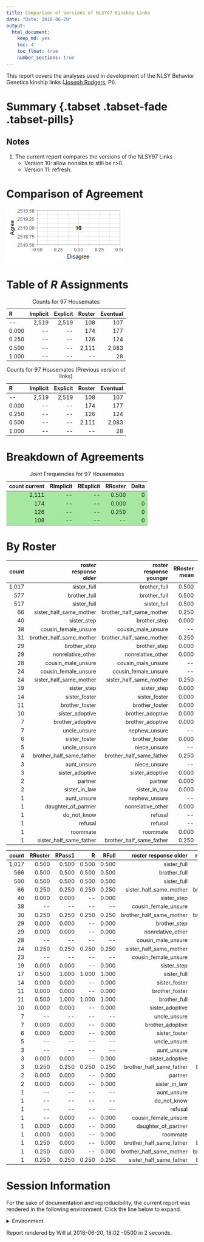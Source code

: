 ```yaml
---
title: Comparison of Versions of NLSY97 Kinship Links
date: "Date: 2018-06-20"
output:
  html_document:
    keep_md: yes
    toc: 4
    toc_float: true
    number_sections: true
---
```


This report covers the analyses used in development of the NLSY Behavior Genetics kinship links ([Joseph Rodgers](https://www.vanderbilt.edu/psychological_sciences/bio/joe-rodgers), PI).

<!--  Set the working directory to the repository's base directory; this assumes the report is nested inside of two directories.-->


<!-- Set the report-wide options, and point to the external code file. -->


<!-- Load 'sourced' R files.  Suppress the output when loading sources. -->


<!-- Load packages, or at least verify they're available on the local machine.  Suppress the output when loading packages. -->


<!-- Load any global functions and variables declared in the R file.  Suppress the output. -->


<!-- Declare any global functions specific to a Rmd output.  Suppress the output. -->


<!-- Load the datasets.   -->


<!-- Tweak the datasets.   -->


# Summary {.tabset .tabset-fade .tabset-pills}

## Notes
1. The current report compares the versions of the NLSY97 Links
    * Version 10: allow nonsibs to still be r>0.
    * Version 11: refresh.

# Comparison of Agreement
![](figure-png/graph-roc-1.png)<!-- -->

# Table of *R* Assignments
<table class="table table-striped table-hover table-condensed table-responsive" style="width: auto !important; ">
<caption>Counts for 97 Housemates</caption>
 <thead>
  <tr>
   <th style="text-align:left;"> R </th>
   <th style="text-align:right;"> Implicit </th>
   <th style="text-align:right;"> Explicit </th>
   <th style="text-align:right;"> Roster </th>
   <th style="text-align:right;"> Eventual </th>
  </tr>
 </thead>
<tbody>
  <tr>
   <td style="text-align:left;"> -- </td>
   <td style="text-align:right;"> 2,519 </td>
   <td style="text-align:right;"> 2,519 </td>
   <td style="text-align:right;"> 108 </td>
   <td style="text-align:right;"> 107 </td>
  </tr>
  <tr>
   <td style="text-align:left;"> 0.000 </td>
   <td style="text-align:right;"> -- </td>
   <td style="text-align:right;"> -- </td>
   <td style="text-align:right;"> 174 </td>
   <td style="text-align:right;"> 177 </td>
  </tr>
  <tr>
   <td style="text-align:left;"> 0.250 </td>
   <td style="text-align:right;"> -- </td>
   <td style="text-align:right;"> -- </td>
   <td style="text-align:right;"> 126 </td>
   <td style="text-align:right;"> 124 </td>
  </tr>
  <tr>
   <td style="text-align:left;"> 0.500 </td>
   <td style="text-align:right;"> -- </td>
   <td style="text-align:right;"> -- </td>
   <td style="text-align:right;"> 2,111 </td>
   <td style="text-align:right;"> 2,083 </td>
  </tr>
  <tr>
   <td style="text-align:left;"> 1.000 </td>
   <td style="text-align:right;"> -- </td>
   <td style="text-align:right;"> -- </td>
   <td style="text-align:right;"> -- </td>
   <td style="text-align:right;"> 28 </td>
  </tr>
</tbody>
</table>

<table class="table table-striped table-hover table-condensed table-responsive" style="width: auto !important; ">
<caption>Counts for 97 Housemates (Previous version of links)</caption>
 <thead>
  <tr>
   <th style="text-align:left;"> R </th>
   <th style="text-align:right;"> Implicit </th>
   <th style="text-align:right;"> Explicit </th>
   <th style="text-align:right;"> Roster </th>
   <th style="text-align:right;"> Eventual </th>
  </tr>
 </thead>
<tbody>
  <tr>
   <td style="text-align:left;"> -- </td>
   <td style="text-align:right;"> 2,519 </td>
   <td style="text-align:right;"> 2,519 </td>
   <td style="text-align:right;"> 108 </td>
   <td style="text-align:right;"> 107 </td>
  </tr>
  <tr>
   <td style="text-align:left;"> 0.000 </td>
   <td style="text-align:right;"> -- </td>
   <td style="text-align:right;"> -- </td>
   <td style="text-align:right;"> 174 </td>
   <td style="text-align:right;"> 177 </td>
  </tr>
  <tr>
   <td style="text-align:left;"> 0.250 </td>
   <td style="text-align:right;"> -- </td>
   <td style="text-align:right;"> -- </td>
   <td style="text-align:right;"> 126 </td>
   <td style="text-align:right;"> 124 </td>
  </tr>
  <tr>
   <td style="text-align:left;"> 0.500 </td>
   <td style="text-align:right;"> -- </td>
   <td style="text-align:right;"> -- </td>
   <td style="text-align:right;"> 2,111 </td>
   <td style="text-align:right;"> 2,083 </td>
  </tr>
  <tr>
   <td style="text-align:left;"> 1.000 </td>
   <td style="text-align:right;"> -- </td>
   <td style="text-align:right;"> -- </td>
   <td style="text-align:right;"> -- </td>
   <td style="text-align:right;"> 28 </td>
  </tr>
</tbody>
</table>

# Breakdown of Agreements 
<table class="table table-striped table-hover table-condensed table-responsive" style="width: auto !important; ">
<caption>Joint Frequencies for 97 Housemates</caption>
 <thead>
  <tr>
   <th style="text-align:right;"> count current </th>
   <th style="text-align:right;"> RImplicit </th>
   <th style="text-align:right;"> RExplicit </th>
   <th style="text-align:right;"> RRoster </th>
   <th style="text-align:right;"> Delta </th>
  </tr>
 </thead>
<tbody>
  <tr>
   <td style="text-align:right;background-color: #a6e8a1;"> 2,111 </td>
   <td style="text-align:right;background-color: #a6e8a1;"> -- </td>
   <td style="text-align:right;background-color: #a6e8a1;"> -- </td>
   <td style="text-align:right;background-color: #a6e8a1;"> 0.500 </td>
   <td style="text-align:right;background-color: #a6e8a1;"> 0 </td>
  </tr>
  <tr>
   <td style="text-align:right;background-color: #a6e8a1;"> 174 </td>
   <td style="text-align:right;background-color: #a6e8a1;"> -- </td>
   <td style="text-align:right;background-color: #a6e8a1;"> -- </td>
   <td style="text-align:right;background-color: #a6e8a1;"> 0.000 </td>
   <td style="text-align:right;background-color: #a6e8a1;"> 0 </td>
  </tr>
  <tr>
   <td style="text-align:right;background-color: #a6e8a1;"> 126 </td>
   <td style="text-align:right;background-color: #a6e8a1;"> -- </td>
   <td style="text-align:right;background-color: #a6e8a1;"> -- </td>
   <td style="text-align:right;background-color: #a6e8a1;"> 0.250 </td>
   <td style="text-align:right;background-color: #a6e8a1;"> 0 </td>
  </tr>
  <tr>
   <td style="text-align:right;background-color: #a6e8a1;"> 108 </td>
   <td style="text-align:right;background-color: #a6e8a1;"> -- </td>
   <td style="text-align:right;background-color: #a6e8a1;"> -- </td>
   <td style="text-align:right;background-color: #a6e8a1;"> -- </td>
   <td style="text-align:right;background-color: #a6e8a1;"> 0 </td>
  </tr>
</tbody>
</table>

# By Roster 

| count| roster<br/>response<br/>older| roster<br/>response<br/>younger| RRoster<br/>mean| RPass1<br/>mean| R<br/>mean| RFull<br/>mean|
|-----:|-----------------------------:|-------------------------------:|----------------:|---------------:|----------:|--------------:|
| 1,017|                   sister_full|                    brother_full|            0.500|           0.500|      0.500|          0.500|
|   577|                  brother_full|                    brother_full|            0.500|           0.510|      0.510|          0.510|
|   517|                   sister_full|                     sister_full|            0.500|           0.516|      0.516|          0.516|
|    66|       sister_half_same_mother|        brother_half_same_mother|            0.250|           0.250|      0.250|          0.250|
|    40|                   sister_step|                    brother_step|            0.000|           0.000|         --|          0.000|
|    38|          cousin_female_unsure|              cousin_male_unsure|               --|              --|         --|             --|
|    31|      brother_half_same_mother|        brother_half_same_mother|            0.250|           0.242|         --|          0.242|
|    29|                  brother_step|                    brother_step|            0.000|           0.000|         --|          0.000|
|    29|             nonrelative_other|               nonrelative_other|            0.000|           0.000|         --|          0.000|
|    28|            cousin_male_unsure|              cousin_male_unsure|               --|              --|         --|             --|
|    24|          cousin_female_unsure|            cousin_female_unsure|               --|              --|         --|             --|
|    24|       sister_half_same_mother|         sister_half_same_mother|            0.250|           0.250|      0.250|          0.250|
|    19|                   sister_step|                     sister_step|            0.000|           0.000|         --|          0.000|
|    14|                 sister_foster|                   sister_foster|            0.000|           0.000|         --|          0.000|
|    11|                brother_foster|                  brother_foster|            0.000|           0.000|         --|          0.000|
|    10|               sister_adoptive|                brother_adoptive|            0.000|           0.000|         --|          0.000|
|     7|              brother_adoptive|                brother_adoptive|            0.000|           0.000|         --|          0.000|
|     7|                  uncle_unsure|                   nephew_unsure|               --|              --|         --|             --|
|     6|                 sister_foster|                  brother_foster|            0.000|           0.000|         --|          0.000|
|     5|                  uncle_unsure|                    niece_unsure|               --|              --|         --|             --|
|     4|      brother_half_same_father|        brother_half_same_father|            0.250|           0.188|         --|          0.188|
|     3|                   aunt_unsure|                    niece_unsure|               --|              --|         --|             --|
|     3|               sister_adoptive|                 sister_adoptive|            0.000|           0.000|         --|          0.000|
|     2|                       partner|                         partner|            0.000|           0.000|         --|          0.000|
|     2|                 sister_in_law|                   sister_in_law|            0.000|           0.000|         --|          0.000|
|     1|                   aunt_unsure|                   nephew_unsure|               --|              --|         --|             --|
|     1|           daughter_of_partner|               nonrelative_other|            0.000|           0.000|         --|          0.000|
|     1|                   do_not_know|                         refusal|               --|              --|         --|             --|
|     1|                       refusal|                         refusal|               --|              --|         --|             --|
|     1|                      roommate|                        roommate|            0.000|           0.000|         --|          0.000|
|     1|       sister_half_same_father|        brother_half_same_father|            0.250|           0.250|      0.250|          0.250|



| count| RRoster| RPass1|     R| RFull|    roster response older|  roster response younger| concern|
|-----:|-------:|------:|-----:|-----:|------------------------:|------------------------:|-------:|
| 1,017|   0.500|  0.500| 0.500| 0.500|              sister_full|             brother_full|       -|
|   566|   0.500|  0.500| 0.500| 0.500|             brother_full|             brother_full|       -|
|   500|   0.500|  0.500| 0.500| 0.500|              sister_full|              sister_full|       -|
|    66|   0.250|  0.250| 0.250| 0.250|  sister_half_same_mother| brother_half_same_mother|       -|
|    40|   0.000|  0.000|    --| 0.000|              sister_step|             brother_step|       -|
|    38|      --|     --|    --|    --|     cousin_female_unsure|       cousin_male_unsure|       -|
|    30|   0.250|  0.250| 0.250| 0.250| brother_half_same_mother| brother_half_same_mother|       -|
|    29|   0.000|  0.000|    --| 0.000|             brother_step|             brother_step|       -|
|    29|   0.000|  0.000|    --| 0.000|        nonrelative_other|        nonrelative_other|       -|
|    28|      --|     --|    --|    --|       cousin_male_unsure|       cousin_male_unsure|       -|
|    24|   0.250|  0.250| 0.250| 0.250|  sister_half_same_mother|  sister_half_same_mother|       -|
|    23|      --|     --|    --|    --|     cousin_female_unsure|     cousin_female_unsure|       -|
|    19|   0.000|  0.000|    --| 0.000|              sister_step|              sister_step|       -|
|    17|   0.500|  1.000| 1.000| 1.000|              sister_full|              sister_full|       -|
|    14|   0.000|  0.000|    --| 0.000|            sister_foster|            sister_foster|       -|
|    11|   0.000|  0.000|    --| 0.000|           brother_foster|           brother_foster|       -|
|    11|   0.500|  1.000| 1.000| 1.000|             brother_full|             brother_full|       -|
|    10|   0.000|  0.000|    --| 0.000|          sister_adoptive|         brother_adoptive|       -|
|     7|      --|     --|    --|    --|             uncle_unsure|            nephew_unsure|       -|
|     7|   0.000|  0.000|    --| 0.000|         brother_adoptive|         brother_adoptive|       -|
|     6|   0.000|  0.000|    --| 0.000|            sister_foster|           brother_foster|       -|
|     5|      --|     --|    --|    --|             uncle_unsure|             niece_unsure|       -|
|     3|      --|     --|    --|    --|              aunt_unsure|             niece_unsure|       -|
|     3|   0.000|  0.000|    --| 0.000|          sister_adoptive|          sister_adoptive|       -|
|     3|   0.250|  0.250| 0.250| 0.250| brother_half_same_father| brother_half_same_father|       -|
|     2|   0.000|  0.000|    --| 0.000|                  partner|                  partner|       -|
|     2|   0.000|  0.000|    --| 0.000|            sister_in_law|            sister_in_law|       -|
|     1|      --|     --|    --|    --|              aunt_unsure|            nephew_unsure|       -|
|     1|      --|     --|    --|    --|              do_not_know|                  refusal|       -|
|     1|      --|     --|    --|    --|                  refusal|                  refusal|       -|
|     1|      --|  0.000|    --| 0.000|     cousin_female_unsure|     cousin_female_unsure|       -|
|     1|   0.000|  0.000|    --| 0.000|      daughter_of_partner|        nonrelative_other|       -|
|     1|   0.000|  0.000|    --| 0.000|                 roommate|                 roommate|       -|
|     1|   0.250|  0.000|    --| 0.000| brother_half_same_father| brother_half_same_father|       -|
|     1|   0.250|  0.000|    --| 0.000| brother_half_same_mother| brother_half_same_mother|       -|
|     1|   0.250|  0.250| 0.250| 0.250|  sister_half_same_father| brother_half_same_father|       -|



# Session Information
For the sake of documentation and reproducibility, the current report was rendered in the following environment.  Click the line below to expand.

<details>
  <summary>Environment <span class="glyphicon glyphicon-plus-sign"></span></summary>

```
Session info --------------------------------------------------------------------------------------
```

```
 setting  value                                      
 version  R version 3.5.0 Patched (2018-05-14 r74725)
 system   x86_64, mingw32                            
 ui       RTerm                                      
 language (EN)                                       
 collate  English_United States.1252                 
 tz       America/Chicago                            
 date     2018-06-20                                 
```

```
Packages ------------------------------------------------------------------------------------------
```

```
 package     * version    date       source                          
 assertthat    0.2.0      2017-04-11 CRAN (R 3.5.0)                  
 backports     1.1.2      2017-12-13 CRAN (R 3.5.0)                  
 base        * 3.5.0      2018-05-15 local                           
 bindr         0.1.1      2018-03-13 CRAN (R 3.5.0)                  
 bindrcpp    * 0.2.2      2018-03-29 CRAN (R 3.5.0)                  
 bit           1.1-14     2018-05-29 CRAN (R 3.5.0)                  
 bit64         0.9-7      2017-05-08 CRAN (R 3.5.0)                  
 blob          1.1.1      2018-03-25 CRAN (R 3.5.0)                  
 checkmate     1.8.6      2018-06-20 Github (mllg/checkmate@bc16595) 
 colorspace    1.3-2      2016-12-14 CRAN (R 3.5.0)                  
 compiler      3.5.0      2018-05-15 local                           
 config        0.3        2018-03-27 CRAN (R 3.5.0)                  
 datasets    * 3.5.0      2018-05-15 local                           
 DBI           1.0.0      2018-05-02 CRAN (R 3.5.0)                  
 devtools      1.13.5     2018-02-18 CRAN (R 3.5.0)                  
 digest        0.6.15     2018-01-28 CRAN (R 3.5.0)                  
 dplyr         0.7.5      2018-05-19 CRAN (R 3.5.0)                  
 evaluate      0.10.1     2017-06-24 CRAN (R 3.5.0)                  
 ggplot2     * 2.2.1      2016-12-30 CRAN (R 3.5.0)                  
 glue          1.2.0      2017-10-29 CRAN (R 3.5.0)                  
 graphics    * 3.5.0      2018-05-15 local                           
 grDevices   * 3.5.0      2018-05-15 local                           
 grid          3.5.0      2018-05-15 local                           
 gtable        0.2.0      2016-02-26 CRAN (R 3.5.0)                  
 highr         0.7        2018-06-09 CRAN (R 3.5.0)                  
 hms           0.4.2.9000 2018-06-20 Github (tidyverse/hms@2e0a39a)  
 htmltools     0.3.6      2017-04-28 CRAN (R 3.5.0)                  
 httr          1.3.1      2017-08-20 CRAN (R 3.5.0)                  
 kableExtra    0.9.0      2018-05-21 CRAN (R 3.5.0)                  
 knitr       * 1.20       2018-02-20 CRAN (R 3.5.0)                  
 labeling      0.3        2014-08-23 CRAN (R 3.5.0)                  
 lazyeval      0.2.1      2017-10-29 CRAN (R 3.5.0)                  
 magrittr    * 1.5        2014-11-22 CRAN (R 3.5.0)                  
 memoise       1.1.0      2017-04-21 CRAN (R 3.5.0)                  
 methods     * 3.5.0      2018-05-15 local                           
 munsell       0.5.0      2018-06-12 CRAN (R 3.5.0)                  
 odbc          1.1.5      2018-06-20 Github (r-dbi/odbc@2255001)     
 OuhscMunge    0.1.9.9008 2018-06-20 local                           
 pillar        1.2.3      2018-05-25 CRAN (R 3.5.0)                  
 pkgconfig     2.0.1      2017-03-21 CRAN (R 3.5.0)                  
 plyr          1.8.4      2016-06-08 CRAN (R 3.5.0)                  
 purrr         0.2.5      2018-05-29 CRAN (R 3.5.0)                  
 R6            2.2.2      2017-06-17 CRAN (R 3.5.0)                  
 Rcpp          0.12.17    2018-05-18 CRAN (R 3.5.0)                  
 readr         1.2.0      2018-06-20 Github (tidyverse/readr@05890c3)
 rlang         0.2.1      2018-05-30 CRAN (R 3.5.0)                  
 rmarkdown     1.10       2018-06-11 CRAN (R 3.5.0)                  
 rprojroot     1.3-2      2018-01-03 CRAN (R 3.5.0)                  
 RSQLite       2.1.1      2018-05-06 CRAN (R 3.5.0)                  
 rstudioapi    0.7        2017-09-07 CRAN (R 3.5.0)                  
 rvest         0.3.2      2016-06-17 CRAN (R 3.5.0)                  
 scales        0.5.0      2017-08-24 CRAN (R 3.5.0)                  
 stats       * 3.5.0      2018-05-15 local                           
 stringi       1.2.3      2018-06-12 CRAN (R 3.5.0)                  
 stringr       1.3.1      2018-05-10 CRAN (R 3.5.0)                  
 testthat      2.0.0      2017-12-13 CRAN (R 3.5.0)                  
 tibble        1.4.2      2018-01-22 CRAN (R 3.5.0)                  
 tidyselect    0.2.4      2018-02-26 CRAN (R 3.5.0)                  
 tools         3.5.0      2018-05-15 local                           
 utils       * 3.5.0      2018-05-15 local                           
 viridisLite   0.3.0      2018-02-01 CRAN (R 3.5.0)                  
 withr         2.1.2      2018-03-15 CRAN (R 3.5.0)                  
 xml2          1.2.0      2018-01-24 CRAN (R 3.5.0)                  
 yaml          2.1.19     2018-05-01 CRAN (R 3.5.0)                  
```
</details>



Report rendered by Will at 2018-06-20, 18:02 -0500 in 2 seconds.
